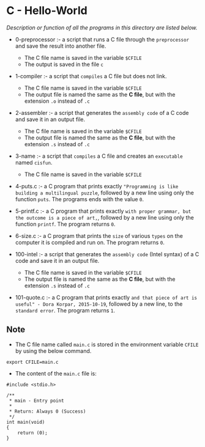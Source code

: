 # C - Hello-World

*Description or function of all the programs in this directory are listed below.*

* 0-preprocessor :-  a script that runs a C file through the `preprocessor` and save the result into another file.
  * The C file name is saved in the variable `$CFILE`
  * The output is saved in the file `c`

* 1-compiler :- a script that `compiles` a C file but does not link.
  * The C file name is saved in the variable `$CFILE`
  * The output file is named the same as the **C file**, but with the extension `.o` instead of `.c`

* 2-assembler :- a script that generates the `assembly code` of a C code and save it in an output file.
  * The C file name is saved in the variable `$CFILE`
  * The output file is named the same as the **C file**, but with the extension `.s` instead of `.c`

* 3-name :- a script that `compiles` a C file and creates an `executable` named `cisfun`.
  * The C file name is saved in the variable `$CFILE`

* 4-puts.c :- a C program that prints exactly `"Programming is like building a multilingual puzzle`, followed by a new line using only the function `puts`. The programs ends with the value `0`.

* 5-printf.c :- a C program that prints exactly `with proper grammar, but the outcome is a piece of art,`, followed by a new line using only the function `printf`. The program returns `0`.

* 6-size.c :- a C program that prints the `size` of various `types` on the computer it is compiled and run on. The program returns `0`.

* 100-intel :- a script that generates the `assembly code` (Intel syntax) of a C code and save it in an output file.
  * The C file name is saved in the variable `$CFILE`
  * The output file is named the same as the **C file**, but with the extension `.s` instead of `.c`

* 101-quote.c :- a C program that prints exactly `and that piece of art is useful" - Dora Korpar, 2015-10-19`, followed by a new line, to the `standard error`. The program returns `1`.

## Note

* The C file name called `main.c` is stored in the environment variable `CFILE` by using the below command.
```
export CFILE=main.c
```

* The content of the `main.c` file is:
```
#include <stdio.h>

/**
 * main - Entry point
 *
 * Return: Always 0 (Success)
 */
int main(void)
{
    return (0);
}
```
